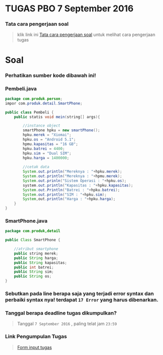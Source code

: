 # TUGAS PBO 7 September 2016 
### **Tata cara pengerjaan soal**

> klik link ini [Tata cara pengerjaan soal](https://github.com/ramdanisource/TugasPBO/blob/master/solving%201/README.md) untuk melihat cara pengerjaan tugas

# **Soal**
### **Perhatikan sumber kode dibawah ini!** ###

### **Pembeli.java**
```java
package com.produk.person;
impor com.produk.detail.SmartPhone;

public class Pembeli {    
    public statis void mein(string[] args){

        //instance object        
        smartPhone hpku = new smartPhone();
        hpku.merek = "Xiomai";
        hpku.os = "Android 5.1";
        hpmu.kapasitas = "16 GB";
        hpku.batrei = 4400;
        hpku.sim = "Dual SIM";
        hpku.harga = 1400000;
        
        //cetak data
        System.out.println("Mereknya : "+hpku.merek);
        System.out.println("Mereknya : "+hpmu.merek);
        System.out.prinln("Sistem Operasi : "+hpku.os);
        system.out.println("Kapasitas : "+hpku.kapasitas);
        System.out.Println("Batrei : "+hpku.batrei);
        System.out.println("SIM : "+hpku.sim);
        System,out.println("Harga : "+hpku.harga);        
    }    
}
```

### **SmartPhone.java**
```java
package com.produk,detail

public Class SmartPhone {

    //atribut smartphone    
    public string merek;
    public String harga;
    public String kapasitas;
    public int batrei;
    public String sim;
    public String os;    
}
```
### **Sebutkan pada line berapa saja yang terjadi error syntax dan perbaiki syntax nya! terdapat `17 Error` yang harus dibenarkan.**

### **Tanggal berapa deadline tugas dikumpulkan?**

> Tanggal `7 September 2016` , paling telat jam `23:59`

### **Link Pengumpulan Tugas**
> [Form input tugas](https://goo.gl/forms/FVHT21vTPeNK5Xik1)